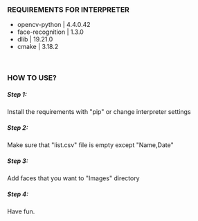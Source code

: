 <h3>REQUIREMENTS FOR INTERPRETER</h3>
<ul>
	<li>opencv-python | 4.4.0.42</li>
	<li>face-recognition | 1.3.0 </li>
	<li>dlib | 19.21.0</li>
	<li>cmake | 3.18.2</li>
</ul>
<br>
<h3>HOW TO USE?</h3>
<h5>Step 1:</h5>
<p>Install the requirements with "pip" or change interpreter settings</p>
<h5>Step 2:</h5>
<p>Make sure that "list.csv" file is empty except "Name,Date"</p>
<h5>Step 3:</h5>
<p>Add faces that you want to "Images" directory</p>
<h5>Step 4:</h5>
<p>Have fun.</p>